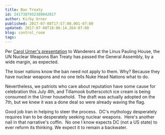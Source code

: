 ```yaml
---
title: Ban Treaty
id: 2417387952389842817
author: Kirby Urner
published: 2017-07-08T17:57:00.001-07:00
updated: 2017-07-08T18:06:14.264-07:00
blog: control_room
tags: 
---
```


Per [Carol Urner's presentation](http://worldgame.blogspot.com/2017/06/wanderers-20170613.html) to Wanderers at the Linus Pauling House, the UN Nuclear Weapons Ban Treaty has passed the General Assembly, by a wide margin, as expected.

The loser nations know the ban need not apply to them.  Why?  Because they have nuclear weapons and no one tells Nuke Head Nations what to do.

Nevertheless, we patriots who care about reputation have some cause for celebration this July 4th, and Tillamook butterscotch ice cream is being consumed in the Urner household.  The draft was actually adopted on the 7th, but we knew it was a done deal so were already waving the flag.

Good job Iran in helping to steer the process.  DC's mythology desperately requires Iran to be desperately seeking nuclear weapons.  Here's another nail in that narrative's coffin.  No one I know expects DC (not a US state) to ever reform its thinking. We expect it to remain a backwater.